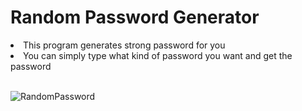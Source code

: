 <h1> Random Password Generator </h1>
<li> This program generates strong password for you </li>
<li> You can simply type what kind of password you want and get the password </li>
</br>

![RandomPassword](https://user-images.githubusercontent.com/30401423/217109338-d77b08af-ef57-4acd-92d2-f71063476401.png)
